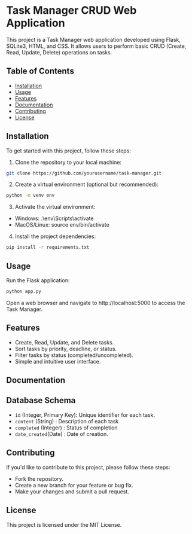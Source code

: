 # Task Manager CRUD Web Application

This project is a Task Manager web application developed using Flask, SQLite3, HTML, and CSS. It allows users to perform basic CRUD (Create, Read, Update, Delete) operations on tasks.

## Table of Contents
- [Installation](#installation)
- [Usage](#usage)
- [Features](#features)
- [Documentation](#documentation)
- [Contributing](#contributing)
- [License](#license)

## Installation

To get started with this project, follow these steps:

1. Clone the repository to your local machine:

``` bash
git clone https://github.com/yourusername/task-manager.git
```
2. Create a virtual environment (optional but recommended):
``` bash
python -m venv env
```
3. Activate the virtual environment:

- Windows: .\env\Scripts\activate
- MacOS/Linux: source env/bin/activate

4. Install the project dependencies:
``` bash
pip install -r requirements.txt
```

## Usage
Run the Flask application:
``` bash
python app.py
```
Open a web browser and navigate to http://localhost:5000 to access the Task Manager.

## Features
- Create, Read, Update, and Delete tasks.
- Sort tasks by priority, deadline, or status.
- Filter tasks by status (completed/uncompleted).
- Simple and intuitive user interface.

## Documentation

## Database Schema
- `id` (Integer, Primary Key): Unique identifier for each task.
- `content` (String) : Description of each task
- `completed` (Integer) : Status of completion
- `date_created`(Date) : Date of creation.

## Contributing
If you'd like to contribute to this project, please follow these steps:

- Fork the repository.
- Create a new branch for your feature or bug fix.
- Make your changes and submit a pull request.

## License 
This project is licensed under the MIT License.
